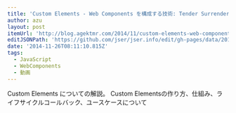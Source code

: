 ```yaml
---
title: 'Custom Elements - Web Components を構成する技術: Tender Surrender'
author: azu
layout: post
itemUrl: 'http://blog.agektmr.com/2014/11/custom-elements-web-components.html'
editJSONPath: 'https://github.com/jser/jser.info/edit/gh-pages/data/2014/11/index.json'
date: '2014-11-26T08:11:10.815Z'
tags:
  - JavaScript
  - WebComponents
  - 動画
---
```

Custom Elements についての解説。
Custom Elementsの作り方、仕組み、ライフサイクルコールバック、ユースケースについて

